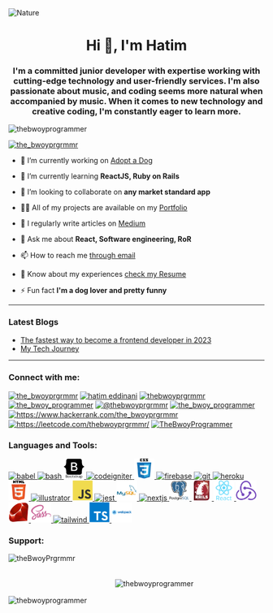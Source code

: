 <img src="https://i.ibb.co/bLwWjSM/finall.png" alt="Nature">

<h1 align="center">Hi 👋, I'm Hatim</h1>
<h3 align="center">I'm a committed junior developer with expertise working with cutting-edge technology and user-friendly services. I'm also passionate about music, and coding seems more natural when accompanied by music. When it comes to new technology and creative coding, I'm constantly eager to learn more.</h3>

<p align="left"> <img src="https://komarev.com/ghpvc/?username=thebwoyprogrammer&label=Profile%20views&color=0e75b6&style=flat" alt="thebwoyprogrammer" /> </p>

<p align="left"> <a href="https://twitter.com/the_bwoyprgrmmr" target="blank"><img src="https://img.shields.io/twitter/follow/the_bwoyprgrmmr?logo=twitter&style=for-the-badge" alt="the_bwoyprgrmmr" /></a> </p>

- 🔭 I’m currently working on [Adopt a Dog](https://github.com/techwolf404/adopt-a-dog-frontend)

- 🌱 I’m currently learning **ReactJS, Ruby on Rails**

- 👯 I’m looking to collaborate on **any market standard app**

- 👨‍💻 All of my projects are available on my [Portfolio](www.hatim-engineer.tech)

- 📝 I regularly write articles on [Medium](https://medium.com/@theBwoyPrgrmmr)

- 💬 Ask me about **React, Software engineering, RoR**

- 📫 How to reach me [through email](**hatimeddinani@gmail.com**)

- 📄 Know about my experiences [check my Resume](https://docs.google.com/document/d/1X-RTl-oVIxL3ZHEpGZnKAqojkn9waVoAk-Ej1_BfHgA/edit)

- ⚡ Fun fact **I'm a dog lover and pretty funny**

----
### Latest Blogs
<!-- BLOG-POST-LIST:START -->
- [The fastest way to become a frontend developer in 2023](https://medium.com/@theBwoyPrgrmmr/the-fastest-way-to-become-a-frontend-developer-in-2023-67b9275b1126?source=rss-424a410f9ade------2)
- [My Tech Journey](https://medium.com/@theBwoyPrgrmmr/my-tech-journey-d6e977a8e2fe?source=rss-424a410f9ade------2)
<!-- BLOG-POST-LIST:END -->
----

<h3 align="left">Connect with me:</h3>
<p align="left">
<a href="https://twitter.com/the_bwoyprgrmmr" target="blank"><img align="center" src="https://raw.githubusercontent.com/rahuldkjain/github-profile-readme-generator/master/src/images/icons/Social/twitter.svg" alt="the_bwoyprgrmmr" height="30" width="40" /></a>
<a href="https://linkedin.com/in/hatim eddinani" target="blank"><img align="center" src="https://raw.githubusercontent.com/rahuldkjain/github-profile-readme-generator/master/src/images/icons/Social/linked-in-alt.svg" alt="hatim eddinani" height="30" width="40" /></a>
<a href="https://stackoverflow.com/users/thebwoyprgrmmr" target="blank"><img align="center" src="https://raw.githubusercontent.com/rahuldkjain/github-profile-readme-generator/master/src/images/icons/Social/stack-overflow.svg" alt="thebwoyprgrmmr" height="30" width="40" /></a>
<a href="https://instagram.com/the_bwoy_programmer" target="blank"><img align="center" src="https://raw.githubusercontent.com/rahuldkjain/github-profile-readme-generator/master/src/images/icons/Social/instagram.svg" alt="the_bwoy_programmer" height="30" width="40" /></a>
<a href="https://medium.com/@thebwoyprgrmmr" target="blank"><img align="center" src="https://raw.githubusercontent.com/rahuldkjain/github-profile-readme-generator/master/src/images/icons/Social/medium.svg" alt="@thebwoyprgrmmr" height="30" width="40" /></a>
<a href="https://www.youtube.com/c/the_bwoy_programmer" target="blank"><img align="center" src="https://raw.githubusercontent.com/rahuldkjain/github-profile-readme-generator/master/src/images/icons/Social/youtube.svg" alt="the_bwoy_programmer" height="30" width="40" /></a>
<a href="https://www.hackerrank.com/https://www.hackerrank.com/the_bwoyprgrmmr" target="blank"><img align="center" src="https://raw.githubusercontent.com/rahuldkjain/github-profile-readme-generator/master/src/images/icons/Social/hackerrank.svg" alt="https://www.hackerrank.com/the_bwoyprgrmmr" height="30" width="40" /></a>
<a href="https://www.leetcode.com/https://leetcode.com/thebwoyprgrmmr/" target="blank"><img align="center" src="https://raw.githubusercontent.com/rahuldkjain/github-profile-readme-generator/master/src/images/icons/Social/leet-code.svg" alt="https://leetcode.com/thebwoyprgrmmr/" height="30" width="40" /></a>
<a href="https://discord.gg/TheBwoyProgrammer" target="blank"><img align="center" src="https://raw.githubusercontent.com/rahuldkjain/github-profile-readme-generator/master/src/images/icons/Social/discord.svg" alt="TheBwoyProgrammer" height="30" width="40" /></a>
</p>

<h3 align="left">Languages and Tools:</h3>
<p align="left"> <a href="https://babeljs.io/" target="_blank" rel="noreferrer"> <img src="https://www.vectorlogo.zone/logos/babeljs/babeljs-icon.svg" alt="babel" width="40" height="40"/> </a> <a href="https://www.gnu.org/software/bash/" target="_blank" rel="noreferrer"> <img src="https://www.vectorlogo.zone/logos/gnu_bash/gnu_bash-icon.svg" alt="bash" width="40" height="40"/> </a> <a href="https://getbootstrap.com" target="_blank" rel="noreferrer"> <img src="https://raw.githubusercontent.com/devicons/devicon/master/icons/bootstrap/bootstrap-plain-wordmark.svg" alt="bootstrap" width="40" height="40"/> </a> <a href="https://codeigniter.com" target="_blank" rel="noreferrer"> <img src="https://cdn.worldvectorlogo.com/logos/codeigniter.svg" alt="codeigniter" width="40" height="40"/> </a> <a href="https://www.w3schools.com/css/" target="_blank" rel="noreferrer"> <img src="https://raw.githubusercontent.com/devicons/devicon/master/icons/css3/css3-original-wordmark.svg" alt="css3" width="40" height="40"/> </a> <a href="https://firebase.google.com/" target="_blank" rel="noreferrer"> <img src="https://www.vectorlogo.zone/logos/firebase/firebase-icon.svg" alt="firebase" width="40" height="40"/> </a> <a href="https://git-scm.com/" target="_blank" rel="noreferrer"> <img src="https://www.vectorlogo.zone/logos/git-scm/git-scm-icon.svg" alt="git" width="40" height="40"/> </a> <a href="https://heroku.com" target="_blank" rel="noreferrer"> <img src="https://www.vectorlogo.zone/logos/heroku/heroku-icon.svg" alt="heroku" width="40" height="40"/> </a> <a href="https://www.w3.org/html/" target="_blank" rel="noreferrer"> <img src="https://raw.githubusercontent.com/devicons/devicon/master/icons/html5/html5-original-wordmark.svg" alt="html5" width="40" height="40"/> </a> <a href="https://www.adobe.com/in/products/illustrator.html" target="_blank" rel="noreferrer"> <img src="https://www.vectorlogo.zone/logos/adobe_illustrator/adobe_illustrator-icon.svg" alt="illustrator" width="40" height="40"/> </a> <a href="https://developer.mozilla.org/en-US/docs/Web/JavaScript" target="_blank" rel="noreferrer"> <img src="https://raw.githubusercontent.com/devicons/devicon/master/icons/javascript/javascript-original.svg" alt="javascript" width="40" height="40"/> </a> <a href="https://jestjs.io" target="_blank" rel="noreferrer"> <img src="https://www.vectorlogo.zone/logos/jestjsio/jestjsio-icon.svg" alt="jest" width="40" height="40"/> </a> <a href="https://www.mysql.com/" target="_blank" rel="noreferrer"> <img src="https://raw.githubusercontent.com/devicons/devicon/master/icons/mysql/mysql-original-wordmark.svg" alt="mysql" width="40" height="40"/> </a> <a href="https://nextjs.org/" target="_blank" rel="noreferrer"> <img src="https://cdn.worldvectorlogo.com/logos/nextjs-2.svg" alt="nextjs" width="40" height="40"/> </a> <a href="https://www.postgresql.org" target="_blank" rel="noreferrer"> <img src="https://raw.githubusercontent.com/devicons/devicon/master/icons/postgresql/postgresql-original-wordmark.svg" alt="postgresql" width="40" height="40"/> </a> <a href="https://rubyonrails.org" target="_blank" rel="noreferrer"> <img src="https://raw.githubusercontent.com/devicons/devicon/master/icons/rails/rails-original-wordmark.svg" alt="rails" width="40" height="40"/> </a> <a href="https://reactjs.org/" target="_blank" rel="noreferrer"> <img src="https://raw.githubusercontent.com/devicons/devicon/master/icons/react/react-original-wordmark.svg" alt="react" width="40" height="40"/> </a> <a href="https://redux.js.org" target="_blank" rel="noreferrer"> <img src="https://raw.githubusercontent.com/devicons/devicon/master/icons/redux/redux-original.svg" alt="redux" width="40" height="40"/> </a> <a href="https://www.ruby-lang.org/en/" target="_blank" rel="noreferrer"> <img src="https://raw.githubusercontent.com/devicons/devicon/master/icons/ruby/ruby-original.svg" alt="ruby" width="40" height="40"/> </a> <a href="https://sass-lang.com" target="_blank" rel="noreferrer"> <img src="https://raw.githubusercontent.com/devicons/devicon/master/icons/sass/sass-original.svg" alt="sass" width="40" height="40"/> </a> <a href="https://tailwindcss.com/" target="_blank" rel="noreferrer"> <img src="https://www.vectorlogo.zone/logos/tailwindcss/tailwindcss-icon.svg" alt="tailwind" width="40" height="40"/> </a> <a href="https://www.typescriptlang.org/" target="_blank" rel="noreferrer"> <img src="https://raw.githubusercontent.com/devicons/devicon/master/icons/typescript/typescript-original.svg" alt="typescript" width="40" height="40"/> </a> <a href="https://webpack.js.org" target="_blank" rel="noreferrer"> <img src="https://raw.githubusercontent.com/devicons/devicon/d00d0969292a6569d45b06d3f350f463a0107b0d/icons/webpack/webpack-original-wordmark.svg" alt="webpack" width="40" height="40"/> </a> </p>

<h3 align="left">Support:</h3>
<p><a href="https://www.buymeacoffee.com/theBwoyPrgrmmr"> <img align="left" src="https://cdn.buymeacoffee.com/buttons/v2/default-yellow.png" height="50" width="210" alt="theBwoyPrgrmmr" /></a></p><br><br>

<p><img align="center" src="https://github-readme-stats.vercel.app/api/top-langs?username=thebwoyprogrammer&show_icons=true&locale=en&layout=compact" alt="thebwoyprogrammer" /></p>

<p><img align="center" src="https://github-readme-streak-stats.herokuapp.com/?user=thebwoyprogrammer&" alt="thebwoyprogrammer" /></p>

